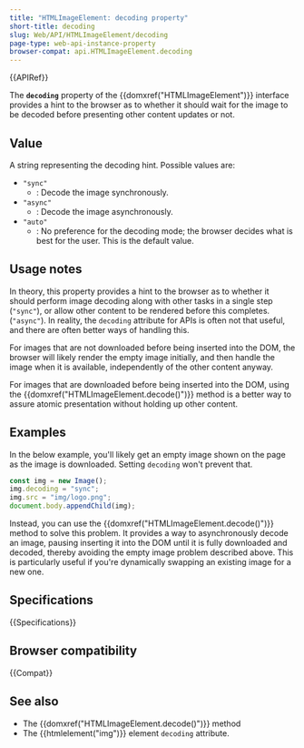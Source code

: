 ```yaml
---
title: "HTMLImageElement: decoding property"
short-title: decoding
slug: Web/API/HTMLImageElement/decoding
page-type: web-api-instance-property
browser-compat: api.HTMLImageElement.decoding
---
```


{{APIRef}}

The **`decoding`** property of the {{domxref("HTMLImageElement")}} interface provides a hint to the browser as to whether it should wait for the image to be decoded before presenting other content updates or not.

## Value

A string representing the decoding hint. Possible values are:

- `"sync"`
  - : Decode the image synchronously.
- `"async"`
  - : Decode the image asynchronously.
- `"auto"`
  - : No preference for the decoding mode; the browser decides what is best for the user. This is the default value.

## Usage notes

In theory, this property provides a hint to the browser as to whether it should perform image decoding along with other tasks in a single step (`"sync"`), or allow other content to be rendered before this completes. (`"async"`). In reality, the `decoding` attribute for APIs is often not that useful, and there are often better ways of handling this. 

For images that are not downloaded before being inserted into the DOM, the browser will likely render the empty image initially, and then handle the image when it is available, independently of the other content anyway.

For images that are downloaded before being inserted into the DOM, using the {{domxref("HTMLImageElement.decode()")}} method is a better way to assure atomic presentation without holding up other content.

## Examples

In the below example, you'll likely get an empty image shown on the page as the image is downloaded. Setting `decoding` won't prevent that.

```js
const img = new Image();
img.decoding = "sync";
img.src = "img/logo.png";
document.body.appendChild(img);
```

Instead, you can use the {{domxref("HTMLImageElement.decode()")}} method to solve this problem. It provides a way to asynchronously decode an image, pausing inserting it into the DOM until it is fully downloaded and decoded, thereby avoiding the empty image problem described above. This is particularly useful if you're dynamically swapping an existing image for a new one.

## Specifications

{{Specifications}}

## Browser compatibility

{{Compat}}

## See also

- The {{domxref("HTMLImageElement.decode()")}} method
- The {{htmlelement("img")}} element `decoding` attribute.
